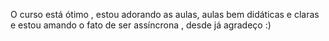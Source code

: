 O curso está ótimo , estou adorando as aulas, aulas bem didáticas e claras e estou amando o fato de ser assíncrona , desde já agradeço :)